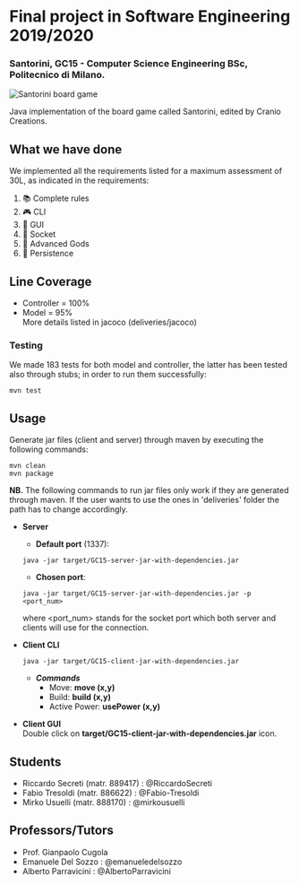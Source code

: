 # Final project in Software Engineering 2019/2020
### Santorini, GC15 - Computer Science Engineering BSc, Politecnico di Milano.

![Santorini board game](https://m.media-amazon.com/images/S/aplus-media/vc/86a69f5e-a030-4689-9e6d-e702540faa5e._SR970,300_.jpg)

Java implementation of the board game called Santorini, edited by Cranio Creations.

## What we have done
We implemented all the requirements listed for a maximum assessment of 30L, as indicated in the requirements:
1) :books: Complete rules
2) :video_game: CLI
3) :palm_tree: GUI
4) :satellite: Socket
5) :trident: Advanced Gods
6) :floppy_disk: Persistence

## Line Coverage
- Controller = 100%
- Model = 95% <br >
More details listed in jacoco (deliveries/jacoco)

### Testing
We made 183 tests for both model and controller, the latter has been tested also through stubs; in order to run them successfully:
```shell
mvn test
```

## Usage
Generate jar files (client and server) through maven by executing the following commands:
```shell
mvn clean
mvn package
```


**NB.** The following commands to run jar files only work if they are generated through maven.
If the user wants to use the ones in 'deliveries' folder the path has to change accordingly.

- **Server**
  - **Default port** (1337):
  ```shell
  java -jar target/GC15-server-jar-with-dependencies.jar
  ```
  - **Chosen port**:
  ```shell
  java -jar target/GC15-server-jar-with-dependencies.jar -p <port_num>
  ```
  where <port_num> stands for the socket port which both server and clients will use for the connection.

- **Client CLI**
  ```shell
  java -jar target/GC15-client-jar-with-dependencies.jar
  ```
  - ***Commands***
    - Move: **move (x,y)**
    - Build: **build (x,y)**
    - Active Power: **usePower (x,y)**
  
- **Client GUI**<br />
Double click on **target/GC15-client-jar-with-dependencies.jar** icon. <br >


## Students
- Riccardo Secreti (matr. 889417)   :   @RiccardoSecreti
- Fabio Tresoldi (matr. 886622)     :   @Fabio-Tresoldi
- Mirko Usuelli (matr. 888170)      :   @mirkousuelli

## Professors/Tutors
- Prof. Gianpaolo Cugola
- Emanuele Del Sozzo        :     @emanueledelsozzo
- Alberto Parravicini       :     @AlbertoParravicini
